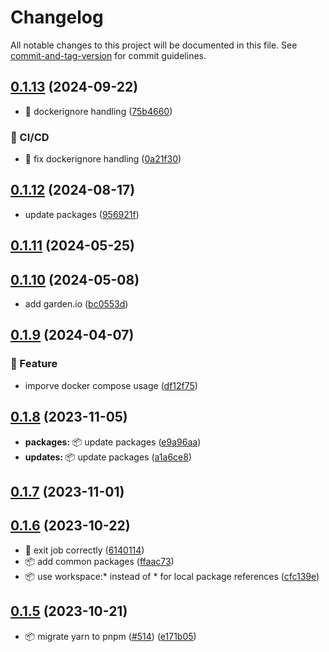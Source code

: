 # Changelog

All notable changes to this project will be documented in this file. See [commit-and-tag-version](https://github.com/absolute-version/commit-and-tag-version) for commit guidelines.

## [0.1.13](https://github.com/demokratie-live/democracy-development/compare/import-named-poll-deputies@v0.1.12...import-named-poll-deputies@v0.1.13) (2024-09-22)


* 🐛 dockerignore handling ([75b4660](https://github.com/demokratie-live/democracy-development/commit/75b4660fae655d2cf9c3847611707dac177f82cc))


### 👷 CI/CD

* 👷 fix dockerignore handling ([0a21f30](https://github.com/demokratie-live/democracy-development/commit/0a21f3020ff68334d259743a87f14bec76dd6b1c))

## [0.1.12](https://github.com/demokratie-live/democracy-development/compare/import-named-poll-deputies@v0.1.11...import-named-poll-deputies@v0.1.12) (2024-08-17)


* update packages ([956921f](https://github.com/demokratie-live/democracy-development/commit/956921f3fc83f93e606a403d75463d38641fc595))

## [0.1.11](https://github.com/demokratie-live/democracy-development/compare/import-named-poll-deputies@v0.1.10...import-named-poll-deputies@v0.1.11) (2024-05-25)

## [0.1.10](https://github.com/demokratie-live/democracy-development/compare/import-named-poll-deputies@v0.1.9...import-named-poll-deputies@v0.1.10) (2024-05-08)


* add garden.io ([bc0553d](https://github.com/demokratie-live/democracy-development/commit/bc0553d2dbae414c2d9f418dc06530bcc2ea82e7))

## [0.1.9](https://github.com/demokratie-live/democracy-development/compare/import-named-poll-deputies@v0.1.8...import-named-poll-deputies@v0.1.9) (2024-04-07)


### 🚀 Feature

* imporve docker compose usage ([df12f75](https://github.com/demokratie-live/democracy-development/commit/df12f751199dc85ac0ca7d9425d09faf3af836ea))

## [0.1.8](https://github.com/demokratie-live/democracy-development/compare/import-named-poll-deputies@v0.1.7...import-named-poll-deputies@v0.1.8) (2023-11-05)


* **packages:** 📦 update packages ([e9a96aa](https://github.com/demokratie-live/democracy-development/commit/e9a96aa5cab9ba01f3a871d5cd9df03c389ffc34))
* **updates:** 📦 update packages ([a1a6ce8](https://github.com/demokratie-live/democracy-development/commit/a1a6ce8f5b434d08c2daa5bce96b1ed0a0b41cdd))

## [0.1.7](https://github.com/demokratie-live/democracy-development/compare/import-named-poll-deputies@v0.1.6...import-named-poll-deputies@v0.1.7) (2023-11-01)

## [0.1.6](https://github.com/demokratie-live/democracy-development/compare/import-named-poll-deputies@v0.1.5...import-named-poll-deputies@v0.1.6) (2023-10-22)


* 🐛 exit job correctly ([6140114](https://github.com/demokratie-live/democracy-development/commit/6140114dcc6b31e5e2525d0cb8fcc684f1e28299))
* 📦️ add common packages ([ffaac73](https://github.com/demokratie-live/democracy-development/commit/ffaac738ab8bd2376bdc6f792c741a51df253002))
* 📦️ use workspace:* instead of * for local package references ([cfc139e](https://github.com/demokratie-live/democracy-development/commit/cfc139e62c56dcd67c363d45227bb7675acb863a))

## [0.1.5](https://github.com/demokratie-live/democracy-development/compare/import-named-poll-deputies@v0.1.3...import-named-poll-deputies@v0.1.5) (2023-10-21)


* 📦️ migrate yarn to pnpm ([#514](https://github.com/demokratie-live/democracy-development/issues/514)) ([e171b05](https://github.com/demokratie-live/democracy-development/commit/e171b05ac0b007e070c73e804f9322f61c95903b))
